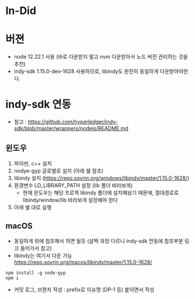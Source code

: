 # In-Did

# 버젼
- node 12.22.1 사용 (바로 다운받지 말고 nvm 다운받아서 노드 버전 관리하는 것을 추천)
- indy-sdk 1.15.0-dev-1628 사용하므로, libindy도 완전히 동일하게 다운받아야한다.

# indy-sdk 연동
- 참고 : https://github.com/hyperledger/indy-sdk/blob/master/wrappers/nodejs/README.md

## 윈도우
1. 파이썬, c++ 설치
2. nodye-gyp 글로벌로 설치 (아래 쉘 참조)
3. libindy 설치 (https://repo.sovrin.org/windows/libindy/master/1.15.0-1628/)
4. 환경변수 LD_LIBRARY_PATH 설정 (lib 폴더 바라보게)
    - 현재 윈도우는 해당 프로젝 libindy 폴더에 설치해놨기 때문에, 절대경로로 libindy/window/lib 바라보게 설정해야 한다
5. 아래 쉘 대로 실행   

## macOS
- 동일하게 위에 참조해서 하면 될듯 (살짝 과정 다르니 indy-sdk 연동에 참조부분 링크 들어가서 참고)
- libindy는 여기서 다운 가능 https://repo.sovrin.org/macos/libindy/master/1.15.0-1628/


```shell
npm install -g node-gyp
npm i
```

- 커밋 로그, 브랜치 작성
: prefix로 이슈명 (DP-1 등) 붙이면서 작성
